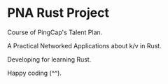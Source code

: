 # PNA Rust Project
Course of PingCap's Talent Plan.  

A Practical Networked Applications about k/v in Rust.  

Developing for learning Rust.  

Happy coding (^^).  


